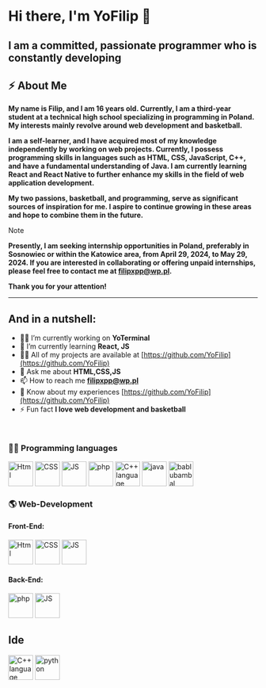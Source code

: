 
# **Hi there, I'm YoFilip 👋**

## **I am a committed, passionate programmer who is constantly developing**


## ⚡ **About Me**

**My name is Filip, and I am 16 years old. Currently, I am a third-year student at a technical high school specializing in programming in Poland. My interests mainly revolve around web development and basketball.**

**I am a self-learner, and I have acquired most of my knowledge independently by working on web projects. Currently, I possess programming skills in languages such as HTML, CSS, JavaScript, C++, and have a fundamental understanding of Java. I am currently learning React and React Native to further enhance my skills in the field of web application development.**

**My two passions, basketball, and programming, serve as significant sources of inspiration for me. I aspire to continue growing in these areas and hope to combine them in the future.**

> [!NOTE]
> **Presently, I am seeking internship opportunities in Poland, preferably in Sosnowiec or within the Katowice area, from April 29, 2024, to May 29, 2024. If you are interested in collaborating or offering unpaid internships, please feel free to contact me at filipxpp@wp.pl.**

**Thank you for your attention!**

---

## **And in a nutshell:**

- 👨‍💻 I’m currently working on **YoTerminal**
- 🌱 I’m currently learning **React, JS**
- 👨‍💻 All of my projects are available at [https://github.com/YoFilip](https://github.com/YoFilip)
- 💬 Ask me about **HTML,CSS,JS**
- 📫 How to reach me **filipxpp@wp.pl**
- 📄 Know about my experiences [https://github.com/YoFilip](https://github.com/YoFilip)
- ⚡ Fun fact **I love web development and basketball**

<br>

###  👨‍💻  Programming languages

<p align='left'>
<img src="https://raw.githubusercontent.com/bablubambal/All_logo_and_pictures/1ac69ce5fbc389725f16f989fa53c62d6e1b4883/social%20icons/html5.svg" alt="Html" height="50" width="50" />
<img src="https://raw.githubusercontent.com/bablubambal/All_logo_and_pictures/1ac69ce5fbc389725f16f989fa53c62d6e1b4883/social%20icons/css3.svg" alt="CSS" height="50" width="50" />
<img src="https://raw.githubusercontent.com/bablubambal/All_logo_and_pictures/1ac69ce5fbc389725f16f989fa53c62d6e1b4883/social%20icons/javascript.svg" alt="JS" height="50" width="50" /> 
<img src="https://raw.githubusercontent.com/bablubambal/All_logo_and_pictures/1ac69ce5fbc389725f16f989fa53c62d6e1b4883/social%20icons/php.svg" alt="php" height="50" width="50" />
<img src="https://raw.githubusercontent.com/bablubambal/All_logo_and_pictures/1ac69ce5fbc389725f16f989fa53c62d6e1b4883/programming%20languages/c%2B%2B.svg" alt="C++ language" height="50" width="50" /> 
<img src="https://raw.githubusercontent.com/bablubambal/All_logo_and_pictures/1ac69ce5fbc389725f16f989fa53c62d6e1b4883/programming%20languages/java.svg" alt="java" height="50" width="50" /> 
<img src="https://raw.githubusercontent.com/bablubambal/All_logo_and_pictures/1ac69ce5fbc389725f16f989fa53c62d6e1b4883/social%20icons/react.svg" alt="bablubambal" height="50" width="50" /> 
</p>

### 🌎 Web-Development
#### Front-End:

<p align='left'>
<img src="https://raw.githubusercontent.com/bablubambal/All_logo_and_pictures/1ac69ce5fbc389725f16f989fa53c62d6e1b4883/social%20icons/html5.svg" alt="Html" height="50" width="50" />
<img src="https://raw.githubusercontent.com/bablubambal/All_logo_and_pictures/1ac69ce5fbc389725f16f989fa53c62d6e1b4883/social%20icons/css3.svg" alt="CSS" height="50" width="50" />
<img src="https://raw.githubusercontent.com/bablubambal/All_logo_and_pictures/1ac69ce5fbc389725f16f989fa53c62d6e1b4883/social%20icons/javascript.svg" alt="JS" height="50" width="50" /> 
</p>

#### Back-End:

<p align='left'>
<img src="https://raw.githubusercontent.com/bablubambal/All_logo_and_pictures/1ac69ce5fbc389725f16f989fa53c62d6e1b4883/social%20icons/php.svg" alt="php" height="50" width="50" />
<img src="https://raw.githubusercontent.com/bablubambal/All_logo_and_pictures/1ac69ce5fbc389725f16f989fa53c62d6e1b4883/social%20icons/javascript.svg" alt="JS" height="50" width="50" /> 
</p>

## Ide


<p align='left'>
<img src="https://raw.githubusercontent.com/bablubambal/All_logo_and_pictures/62487087dc4f4f5efee637addbc67a16dd374bf6/text%20editors/notepad%2B%2B.png" alt="C++ language" height="50" width="50" /> 
<img src="https://raw.githubusercontent.com/bablubambal/All_logo_and_pictures/62487087dc4f4f5efee637addbc67a16dd374bf6/text%20editors/sublime.svg" alt="python" height="50" width="50" /> 
</p>




